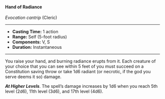 #### Hand of Radiance
*Evocation cantrip* (Cleric)
___
- **Casting Time:** 1 action
- **Range:** Self (5-foot radius)
- **Components:** V, S
- **Duration:** Instantaneous
---
You raise your hand, and burning radiance erupts from it. Each creature of your choice that you can see within 5 feet of you must succeed on a Constitution saving throw or take 1d6 radiant (or necrotic, if the god you serve deems it so) damage.

***At Higher Levels***. The spell’s damage increases by 1d6 when you reach 5th level (2d6), 11th level (3d6), and 17th level (4d6).